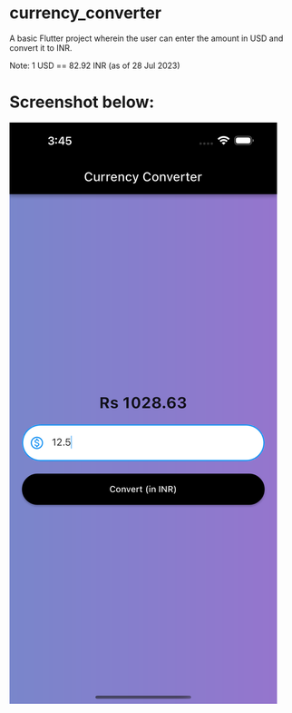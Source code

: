 # currency_converter

A basic Flutter project wherein the user can enter the amount in USD and convert it to INR.

Note: 1 USD == 82.92 INR (as of 28 Jul 2023)

# Screenshot below:

![Alt text](<Simulator Screenshot - iPhone 14 Pro Max - 2023-07-29 at 03.45.18.png>)
